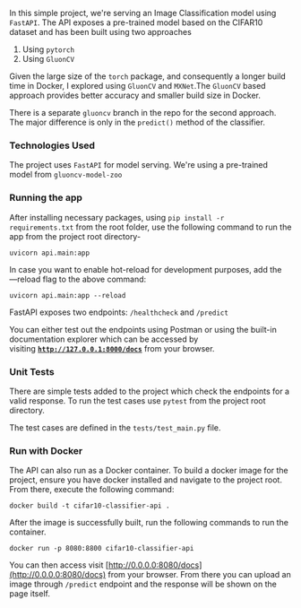 In this simple project, we're serving an Image Classification model using `FastAPI`. The API exposes a pre-trained model based on the CIFAR10 dataset and has been built using two approaches

1. Using `pytorch`
2. Using `GluonCV`

Given the large size of the `torch` package, and consequently a longer build time in Docker, I explored using  `GluonCV` and `MXNet`.The `GluonCV` based approach provides better accuracy and smaller build size in Docker.

There is a separate `gluoncv` branch in the repo for the second approach. The major difference is only in the `predict()` method of the classifier.

### Technologies Used

The project uses  `FastAPI`  for model serving. We're using a pre-trained model from `gluoncv-model-zoo`

### Running the app

After installing necessary packages, using `pip install -r requirements.txt` from the root folder, use the following command to run the app from the project root directory-

`uvicorn api.main:app`

In case you want to enable hot-reload for development purposes, add the —reload flag to the above command:

`uvicorn api.main:app --reload`

FastAPI exposes two endpoints: `/healthcheck` and `/predict`

You can either test out the endpoints using Postman or using the built-in documentation explorer which can be accessed by visiting **[`http://127.0.0.1:8000/docs`](http://127.0.0.1:8000/docs)** from your browser.

### Unit Tests

There are simple tests added to the project which check the endpoints for a valid response. To run the test cases use `pytest` from the project root directory.

The test cases are defined in the `tests/test_main.py` file.

### Run with Docker

The API can also run as a Docker container. To build a docker image for the project, ensure you have docker installed and navigate to the project root. From there, execute the following command:

`docker build -t cifar10-classifier-api .`

After the image is successfully built, run the following commands to run the container.

`docker run -p 8080:8800 cifar10-classifier-api`

You can then access visit [http://0.0.0.0:8080/docs](http://0.0.0.0:8080/docs) from your browser.  From there you can upload an image through `/predict` endpoint and the response will be shown on the page itself.